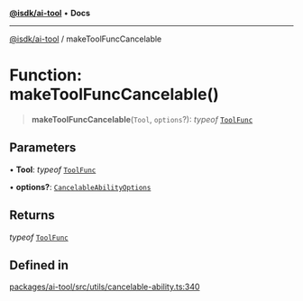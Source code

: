 [**@isdk/ai-tool**](../README.md) • **Docs**

***

[@isdk/ai-tool](../globals.md) / makeToolFuncCancelable

# Function: makeToolFuncCancelable()

> **makeToolFuncCancelable**(`Tool`, `options`?): *typeof* [`ToolFunc`](../classes/ToolFunc.md)

## Parameters

• **Tool**: *typeof* [`ToolFunc`](../classes/ToolFunc.md)

• **options?**: [`CancelableAbilityOptions`](../interfaces/CancelableAbilityOptions.md)

## Returns

*typeof* [`ToolFunc`](../classes/ToolFunc.md)

## Defined in

[packages/ai-tool/src/utils/cancelable-ability.ts:340](https://github.com/isdk/ai-tool.js/blob/fe6b47f429fb128627d2210e367fa914b891d314/src/utils/cancelable-ability.ts#L340)
